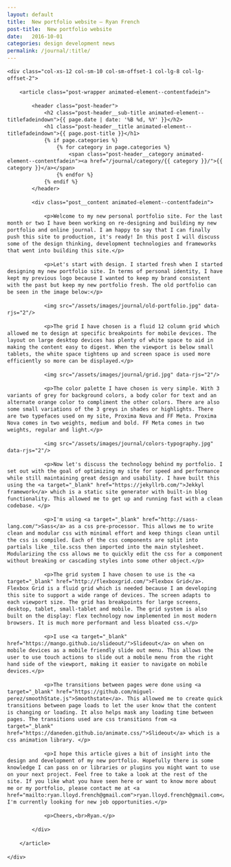 ```yaml
---
layout: default
title:  New portfolio website – Ryan French
post-title:  New portfolio website
date:   2016-10-01
categories: design development news
permalink: /journal/:title/
---
```


<div class="row">

    <div class="col-xs-12 col-sm-10 col-sm-offset-1 col-lg-8 col-lg-offset-2">

        <article class="post-wrapper animated-element--contentfadein">

            <header class="post-header">
                <h2 class="post-header__sub-title animated-element--titlefadeindown">{{ page.date | date: '%B %d, %Y' }}</h2>
                <h1 class="post-header__title animated-element--titlefadeindown">{{ page.post-title }}</h1>
                {% if page.categories %}
                    {% for category in page.categories %}
                        <span class="post-header__category animated-element--contentfadein"><a href="/journal/category/{{ category }}/">{{ category }}</a></span>
                    {% endfor %}
                {% endif %}
            </header>

            <div class="post__content animated-element--contentfadein">

                <p>Welcome to my new personal portfolio site. For the last month or two I have been working on re-designing and building my new portfolio and online journal. I am happy to say that I can finally push this site to production, it's ready! In this post I will discuss some of the design thinking, development technologies and frameworks that went into building this site.</p>

                <p>Let's start with design. I started fresh when I started designing my new portfolio site. In terms of personal identity, I have kept my previous logo because I wanted to keep my brand consistent with the past but keep my new portfolio fresh. The old portfolio can be seen in the image below:</p>

                <img src="/assets/images/journal/old-portfolio.jpg" data-rjs="2"/>

                <p>The grid I have chosen is a fluid 12 column grid which allowed me to design at specific breakpoints for mobile devices. The layout on large desktop devices has plenty of white space to aid in making the content easy to digest. When the viewport is below small tablets, the white space tightens up and screen space is used more efficiently so more can be displayed.</p>

                <img src="/assets/images/journal/grid.jpg" data-rjs="2"/>

                <p>The color palette I have chosen is very simple. With 3 variants of grey for background colors, a body color for text and an alternate orange color to compliment the other colors. There are also some small variations of the 3 greys in shades or highlights. There are two typefaces used on my site, Proxima Nova and FF Meta. Proxima Nova comes in two weights, medium and bold. FF Meta comes in two weights, regular and light.</p>

                <img src="/assets/images/journal/colors-typography.jpg" data-rjs="2"/>

                <p>Now let's discuss the technology behind my portfolio. I set out with the goal of optimizing my site for speed and performance while still maintaining great design and usability. I have built this using the <a target="_blank" href="https://jekyllrb.com/">Jekkyl framework</a> which is a static site generator with built-in blog functionality. This allowed me to get up and running fast with a clean codebase. </p>

                <p>I'm using <a target="_blank" href="http://sass-lang.com/">Sass</a> as a css pre-processor. This allows me to write clean and modular css with minimal effort and keep things clean until the css is compiled. Each of the css components are split into partials like _tile.scss then imported into the main stylesheet. Modularizing the css allows me to quickly edit the css for a component without breaking or cascading styles into some other object.</p>

                <p>The grid system I have chosen to use is the <a target="_blank" href="http://flexboxgrid.com/">Flexbox Grid</a>. Flexbox Grid is a fluid grid which is needed because I am developing this site to support a wide range of devices. The screen adapts to each viewport size. The grid has breakpoints for large screens, desktop, tablet, small-tablet and mobile. The grid system is also built on the display: flex technology now implemented in most modern browsers. It is much more performant and less bloated css.</p>

                <p>I use <a target="_blank" href="https://mango.github.io/slideout/">Slideout</a> on when on mobile devices as a mobile friendly slide out menu. This allows the user to use touch actions to slide out a mobile menu from the right hand side of the viewport, making it easier to navigate on mobile devices.</p>

                <p>The transitions between pages were done using <a target="_blank" href="https://github.com/miguel-perez/smoothState.js">Smoothstate</a>. This allowed me to create quick transitions between page loads to let the user know that the content is changing or loading. It also helps mask any loading time between pages. The transitions used are css transitions from <a target="_blank" href="https://daneden.github.io/animate.css/">Slideout</a> which is a css animation library. </p>

                <p>I hope this article gives a bit of insight into the design and development of my new portfolio. Hopefully there is some knowledge I can pass on or libraries or plugins you might want to use on your next project. Feel free to take a look at the rest of the site. If you like what you have seen here or want to know more about me or my portfolio, please contact me at <a href="mailto:ryan.lloyd.french@gmail.com">ryan.lloyd.french@gmail.com</a>. I'm currently looking for new job opportunities.</p>

                <p>Cheers,<br>Ryan.</p>

            </div>

        </article>

    </div>

</div>
